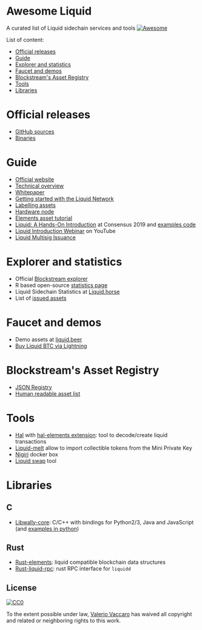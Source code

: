 Awesome Liquid
===============
A curated list of Liquid sidechain services and tools 
[![Awesome](https://cdn.rawgit.com/sindresorhus/awesome/d7305f38d29fed78fa85652e3a63e154dd8e8829/media/badge.svg)](https://github.com/sindresorhus/awesome)

List of content:
- [Official releases](#official-releases)
- [Guide](#guide)
- [Explorer and statistics](#explorer-and-statistics)
- [Faucet and demos](#faucet-and-demos)
- [Blockstream's Asset Registry](#blockstream's-asset-registry)
- [Tools](#tools)
- [Libraries](#libraries)

# Official releases
- [GitHub sources](https://github.com/Blockstream/liquid/)
- [Binaries](https://github.com/ElementsProject/elements/releases)

# Guide
- [Official website](https://blockstream.com/liquid/)
- [Technical overview](https://docs.blockstream.com/liquid/technical_overview.html)
- [Whitepaper](https://blockstream.com/assets/downloads/strong-federations.pdf)
- [Getting started with the Liquid Network](https://hackernoon.com/getting-started-with-the-liquid-network-c87e2cb5996b)
- [Labelling assets](https://medium.com/@gabriele.domenichini/liquid-daemon-3-14-1-23-and-labels-8ad1c06bb93e)
- [Hardware node](https://liquid.beer/pub)
- [Elements asset tutorial](https://github.com/ElementsProject/elements/tree/master/contrib/assets_tutorial)
- [Liquid: A Hands-On Introduction](https://docsend.com/view/gdxtzsz) at Consensus 2019 and [examples code](https://github.com/Blockstream/liquid-walkthrough)
- [Liquid Introduction Webinar](https://www.youtube.com/watch?v=C0bXBA6naMs) on YouTube
- [Liquid Multisig Issuance](https://github.com/Blockstream/liquid_multisig_issuance)

# Explorer and statistics
- Official [Blockstream explorer](https://blockstream.info/liquid/)
- R based open-source [statistics page](http://vaccaro.tech:3838/liquid/)
- Liquid Sidechain Statistics at [Liquid.horse](https://liquid.horse/)
- List of [issued assets](https://gnet.me/liquid/)

# Faucet and demos
- Demo assets at [liquid.beer](https://liquid.beer/)
- [Buy Liquid BTC via Lightning](https://liquid.beer/liquidity)

# Blockstream's Asset Registry
- [JSON Registry](https://assets.blockstream.info/)
- [Human readable asset list](https://blockstream.info/liquid/assets)

# Tools
- [Hal](https://github.com/stevenroose/hal/) with [hal-elements extension](https://github.com/stevenroose/hal-elements): tool to decode/create liquid transactions
- [Liquid-melt](https://github.com/Blockstream/liquid-melt) allow to import collectible tokens from the Mini Private Key
- [Nigiri](https://github.com/vulpemventures/nigiri) docker box
- [Liquid swap](https://github.com/Blockstream/liquid-swap/) tool

# Libraries
## C
- [Libwally-core](https://github.com/ElementsProject/libwally-core): C/C++ with bindings for Python2/3, Java and JavaScript (and [examples in python](https://github.com/afilini/wally-examples))

## Rust
- [Rust-elements](https://github.com/ElementsProject/rust-elements): liquid compatible blockchain data structures
- [Rust-liquid-rpc](https://github.com/stevenroose/rust-liquid-rpc): rust RPC interface for `liquidd`

## License

[![CC0](https://i.creativecommons.org/p/zero/1.0/88x31.png)](https://creativecommons.org/publicdomain/zero/1.0/)

To the extent possible under law, [Valerio Vaccaro](https://github.com/valerio-vaccaro/) has waived all copyright and related or neighboring rights to this work.
